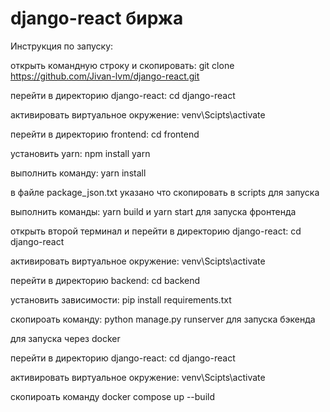 # django-react биржа

Инструкция по запуску:

открыть командную строку и скопировать: git clone https://github.com/Jivan-lvm/django-react.git

перейти в директорию django-react: cd django-react

активировать виртуальное окружение: venv\Scipts\activate

перейти в директорию frontend: cd frontend

установить yarn: npm install yarn

выполнить команду: yarn install

в файле package_json.txt указано что скопировать в scripts для запуска

выполнить команды: yarn build и yarn start для запуска фронтенда

открыть второй терминал и перейти в директорию django-react: cd django-react

активировать виртуальное окружение: venv\Scipts\activate

перейти в директорию backend: cd backend

установить зависимости: pip install requirements.txt

скопироать команду: python manage.py runserver для запуска бэкенда

для запуска через docker

перейти в директорию django-react: cd django-react

активировать виртуальное окружение: venv\Scipts\activate

скопироать команду docker compose up --build
